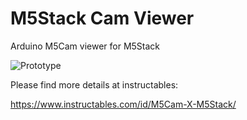 # M5Stack Cam Viewer
Arduino M5Cam viewer for M5Stack

![Prototype](https://cdn.instructables.com/FLX/030L/JK10TCBC/FLX030LJK10TCBC.LARGE.jpg)

Please find more details at instructables:

https://www.instructables.com/id/M5Cam-X-M5Stack/
